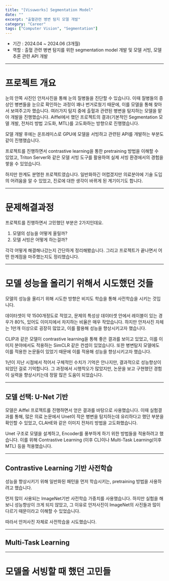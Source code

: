 ```yaml
---
title: "[Visuworks] Segmentation Model"
date: ""
excerpt: "출혈관련 병변 탐지 모델 개발"
category: "Career"
tags: ["Computer Vision", "Segmentation"]
---
```


- 기간 : 2024.04 ~ 2024.06 (3개월)
- 역할 : 출혈 관련 병변 탐지를 위한 segmentation model 개발 및 모델 서빙, 모델 추론 관련 API 개발

---

# 프로젝트 개요

눈의 안쪽 사진인 안저사진을 통해 눈의 질병들을 진단할 수 있습니다.
이때 질병들의 증상인 병변들을 눈으로 확인하는 과정이 꽤나 번거로웠기 때문에, 이를 모델을 통해 찾아서 보여주고자 했습니다.
여러가지 탐지 중에 출혈과 관련된 병변을 탐지하는 모델을 맡아 개발을 진행했습니다.
Aiffel에서 했던 프로젝트의 결과(기본적인 Segmentation 모델 개발, 전처리 방법 고도화, MTL)를 고도화하는 방향으로 진행했습니다. 

모델 개발 후에는 온프레미스로 GPU에 모델을 서빙하고 관련된 API를 개발하는 부분도 같이 진행했습니다.

프로젝트를 진행하면서 contrastive learning을 통한 pretraining 방법을 이해할 수 있었고, Triton Server와 같은 모델 서빙 도구를 활용하여 실제 서빙 환경에서의 경험을 쌓을 수 있었습니다.

하지만 한계도 분명한 프로젝트였습니다. 일반화하긴 어렵겠지만 의료분야에 기술 도입의 어려움을 알 수 있었고, 진로에 대한 생각이 바뀌게 된 계기이기도 합니다.

---

# 문제해결과정

프로젝트를 진행하면서 고민했던 부분은 2가지인데요.
1. 모델의 성능을 어떻게 올릴까?
2. 모델 서빙은 어떻게 하는걸까?

각각 어떻게 해결해나갔는지 간단하게 정리해봤습니다.
그리고 프로젝트가 끝나면서 어떤 한계점을 마주했는지도 정리했습니다.

---

# 모델 성능을 올리기 위해서 시도했던 것들

모델의 성능을 올리기 위해 시도한 방향은 비지도 학습을 통해 사전학습을 시키는 것입니다.

데이터셋이 약 1500개정도로 적었고, 문제의 특성상 데이터셋 안에서 레이블이 있는 경우가 80%, 있어도 이미지에서 차지하는 비율은 매우 작았습니다.
하지만 안저사진 자체는 1만개 이상으로 굉장히 많았고, 이를 활용해 성능을 향상시키고자 했습니다.

CLIP과 같은 모델이 contrastive learning을 통해 좋은 결과를 보이고 있었고, 이를 이미지 분야에서도 적용하는 SimCLR 같은 컨셉이 있었습니다.
또한 병변탐지 모델에도 이를 적용한 논문들이 있었기 때문에 이를 적용해 성능을 향상시키고자 했습니다.

1년이 지난 시점에서 적어서 구체적인 수치가 기억은 안나지만, 결과적으로 성능향상이 되었던 걸로 기억합니다.
그 과정에서 시행착오가 많았지만, 논문을 보고 구현했던 경험이 실력을 향상시키는데 정말 많은 도움이 되었습니다.

---

## 모델 선택: U-Net 기반

모델은 Aiffel 프로젝트를 진행하면서 얻은 결과를 바탕으로 사용했습니다.
이때 실험결과를 통해, 많은 의료 논문에서 Unet이 작은 병변을 탐지하는데 유리하다고 했던 부분을 확인할 수 있었고, CLAHE와 같은 이미지 전처리 방법을 고도화했습니다.

Unet 구조로 모델을 설계하고, Encoder를 풍부하게 하기 위한 방법들을 적용하려고 했습니다.
이를 위해 Contrastive Learning (이후 CL)이나 Multi-Task Learning(이후 MTL) 등을 적용했습니다.

---

## Contrastive Learning 기반 사전학습

성능을 향상시키기 위해 일반화된 패턴을 먼저 학습시키는, pretraining 방법을 사용하려고 했습니다.

먼저 많이 사용되는 ImageNet기반 사전학습 가중치를 사용했습니다.
하지만 실험을 해보니 성능향상이 크게 되지 않았고, 그 이유로 안저사진이 ImageNet의 사진들과 많이 다르기 때문이라고 이해할 수 있었습니다.

따라서 안저사진 자체로 사전학습을 시도했습니다.



---

## Multi-Task Learning



---

# 모델을 서빙할 때 했던 고민들

